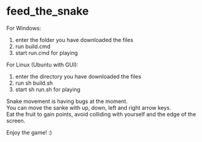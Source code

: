 # feed_the_snake

For Windows:  
1. enter the folder you have downloaded the files  
2. run build.cmd  
3. start run.cmd for playing  

For Linux (Ubuntu with GUI):  
1. enter the directory you have downloaded the files  
2. run sh build.sh  
3. start sh run.sh for playing  

Snake movement is having bugs at the moment.  
You can move the sanke with up, down, left and right arrow keys.  
Eat the fruit to gain points, avoid colliding with yourself and the edge of the screen.  

Enjoy the game! :)
